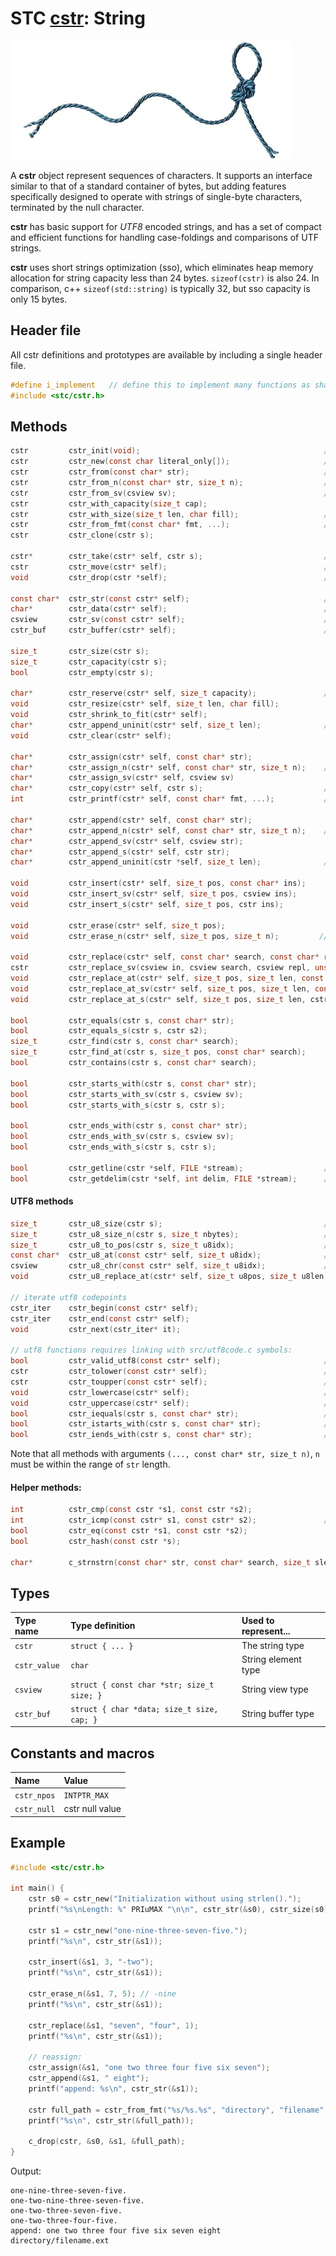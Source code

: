 # STC [cstr](../include/stc/cstr.h): String
![String](pics/string.jpg)

A **cstr** object represent sequences of characters. It supports an interface similar to that of a standard container of bytes, but adding features specifically designed to operate with strings of single-byte characters, terminated by the null character.

**cstr** has basic support for *UTF8* encoded strings, and has a set of compact and efficient functions for handling case-foldings and comparisons of UTF strings.

**cstr** uses short strings optimization (sso), which eliminates heap memory allocation for string capacity less than 24 bytes. `sizeof(cstr)` is also 24. In comparison, c++ `sizeof(std::string)` is typically 32, but sso capacity is only 15 bytes.

## Header file

All cstr definitions and prototypes are available by including a single header file.

```c
#define i_implement   // define this to implement many functions as shared symbols!
#include <stc/cstr.h>
```

## Methods
```c
cstr         cstr_init(void);                                         // constructor; same as cstr_null.
cstr         cstr_new(const char literal_only[]);                     // cstr from literal; no strlen() call.
cstr         cstr_from(const char* str);                              // constructor using strlen()
cstr         cstr_from_n(const char* str, size_t n);                  // constructor with n first bytes of str
cstr         cstr_from_sv(csview sv);                                 // construct cstr from csview
cstr         cstr_with_capacity(size_t cap);
cstr         cstr_with_size(size_t len, char fill);                   // repeat fill len times
cstr         cstr_from_fmt(const char* fmt, ...);                     // printf() formatting
cstr         cstr_clone(cstr s);

cstr*        cstr_take(cstr* self, cstr s);                           // take ownership of s, i.e. don't drop s.
cstr         cstr_move(cstr* self);                                   // move string to caller, leave self empty
void         cstr_drop(cstr *self);                                   // destructor

const char*  cstr_str(const cstr* self);                              // cast to const char*
char*        cstr_data(cstr* self);                                   // cast to mutable char*
csview       cstr_sv(const cstr* self);                               // cast to string view
cstr_buf     cstr_buffer(cstr* self);                                 // cast to mutable buffer (with capacity)

size_t       cstr_size(cstr s);
size_t       cstr_capacity(cstr s);
bool         cstr_empty(cstr s);

char*        cstr_reserve(cstr* self, size_t capacity);               // return pointer to buffer
void         cstr_resize(cstr* self, size_t len, char fill);
void         cstr_shrink_to_fit(cstr* self);
char*        cstr_append_uninit(cstr* self, size_t len);              // return ptr to uninit data
void         cstr_clear(cstr* self);

char*        cstr_assign(cstr* self, const char* str);
char*        cstr_assign_n(cstr* self, const char* str, size_t n);    // assign n first bytes of str
char*        cstr_assign_sv(cstr* self, csview sv)
char*        cstr_copy(cstr* self, cstr s);                           // copy-assign a cstr
int          cstr_printf(cstr* self, const char* fmt, ...);           // source and target must not overlap.

char*        cstr_append(cstr* self, const char* str);
char*        cstr_append_n(cstr* self, const char* str, size_t n);    // append n first bytes of str
char*        cstr_append_sv(cstr* self, csview str);
char*        cstr_append_s(cstr* self, cstr str);
char*        cstr_append_uninit(cstr *self, size_t len);              // append len uninitialized bytes

void         cstr_insert(cstr* self, size_t pos, const char* ins);
void         cstr_insert_sv(cstr* self, size_t pos, csview ins);
void         cstr_insert_s(cstr* self, size_t pos, cstr ins);

void         cstr_erase(cstr* self, size_t pos);
void         cstr_erase_n(cstr* self, size_t pos, size_t n);         // erase n bytes from pos

void         cstr_replace(cstr* self, const char* search, const char* repl, unsigned count); // count==0: replace all.
cstr         cstr_replace_sv(csview in, csview search, csview repl, unsigned count);
void         cstr_replace_at(cstr* self, size_t pos, size_t len, const char* repl);          // replace at a position
void         cstr_replace_at_sv(cstr* self, size_t pos, size_t len, const csview repl);
void         cstr_replace_at_s(cstr* self, size_t pos, size_t len, cstr repl);

bool         cstr_equals(cstr s, const char* str);
bool         cstr_equals_s(cstr s, cstr s2);
size_t       cstr_find(cstr s, const char* search);
size_t       cstr_find_at(cstr s, size_t pos, const char* search);                           // search from pos
bool         cstr_contains(cstr s, const char* search);

bool         cstr_starts_with(cstr s, const char* str);
bool         cstr_starts_with_sv(cstr s, csview sv);
bool         cstr_starts_with_s(cstr s, cstr s);

bool         cstr_ends_with(cstr s, const char* str);
bool         cstr_ends_with_sv(cstr s, csview sv);
bool         cstr_ends_with_s(cstr s, cstr s);

bool         cstr_getline(cstr *self, FILE *stream);                  // cstr_getdelim(self, '\n', stream)
bool         cstr_getdelim(cstr *self, int delim, FILE *stream);      // does not append delim to result
```

#### UTF8 methods
```c
size_t       cstr_u8_size(cstr s);                                    // number of utf8 codepoints
size_t       cstr_u8_size_n(cstr s, size_t nbytes);                   // utf8 size within n bytes  
size_t       cstr_u8_to_pos(cstr s, size_t u8idx);                    // byte pos offset at utf8 codepoint index
const char*  cstr_u8_at(const cstr* self, size_t u8idx);              // char* position at utf8 codepoint index
csview       cstr_u8_chr(const cstr* self, size_t u8idx);             // get utf8 character as a csview
void         cstr_u8_replace_at(cstr* self, size_t u8pos, size_t u8len, csview repl); // replace at utf8 indices

// iterate utf8 codepoints
cstr_iter    cstr_begin(const cstr* self);
cstr_iter    cstr_end(const cstr* self);
void         cstr_next(cstr_iter* it);

// utf8 functions requires linking with src/utf8code.c symbols:
bool         cstr_valid_utf8(const cstr* self);                       // check if str is valid utf8
cstr         cstr_tolower(const cstr* self);                          // returns new lowercase utf8 cstr
cstr         cstr_toupper(const cstr* self);                          // returns new uppercase utf8 cstr
void         cstr_lowercase(cstr* self);                              // transform cstr to lowercase utf8
void         cstr_uppercase(cstr* self);                              // transform cstr to uppercase utf8
bool         cstr_iequals(cstr s, const char* str);                   // utf8 case-insensitive comparison
bool         cstr_istarts_with(cstr s, const char* str);              //   "
bool         cstr_iends_with(cstr s, const char* str);                //   "
```

Note that all methods with arguments `(..., const char* str, size_t n)`, `n` must be within the range of `str` length.

#### Helper methods:
```c
int          cstr_cmp(const cstr *s1, const cstr *s2);
int          cstr_icmp(const cstr* s1, const cstr* s2);               //  utf8 case-insensitive comparison
bool         cstr_eq(const cstr *s1, const cstr *s2);
bool         cstr_hash(const cstr *s);

char*        c_strnstrn(const char* str, const char* search, size_t slen, size_t nlen);
```

## Types

| Type name       | Type definition                            | Used to represent... |
|:----------------|:-------------------------------------------|:---------------------|
| `cstr`          | `struct { ... }`                           | The string type      |
| `cstr_value`    | `char`                                     | String element type  |
| `csview`        | `struct { const char *str; size_t size; }` | String view type     |
| `cstr_buf`      | `struct { char *data; size_t size, cap; }` | String buffer type   |

## Constants and macros

| Name              | Value             |
|:------------------|:------------------|
|  `cstr_npos`      | `INTPTR_MAX`      |
|  `cstr_null`      | cstr null value   |

## Example
```c
#include <stc/cstr.h>

int main() {
    cstr s0 = cstr_new("Initialization without using strlen().");
    printf("%s\nLength: %" PRIuMAX "\n\n", cstr_str(&s0), cstr_size(s0));

    cstr s1 = cstr_new("one-nine-three-seven-five.");
    printf("%s\n", cstr_str(&s1));

    cstr_insert(&s1, 3, "-two");
    printf("%s\n", cstr_str(&s1));

    cstr_erase_n(&s1, 7, 5); // -nine
    printf("%s\n", cstr_str(&s1));

    cstr_replace(&s1, "seven", "four", 1);
    printf("%s\n", cstr_str(&s1));

    // reassign:
    cstr_assign(&s1, "one two three four five six seven");
    cstr_append(&s1, " eight");
    printf("append: %s\n", cstr_str(&s1));

    cstr full_path = cstr_from_fmt("%s/%s.%s", "directory", "filename", "ext");
    printf("%s\n", cstr_str(&full_path));

    c_drop(cstr, &s0, &s1, &full_path);
}
```
Output:
```
one-nine-three-seven-five.
one-two-nine-three-seven-five.
one-two-three-seven-five.
one-two-three-four-five.
append: one two three four five six seven eight
directory/filename.ext
```

